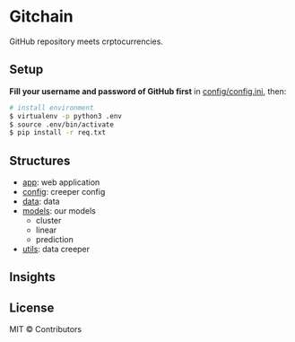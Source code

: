 # Gitchain

GitHub repository meets crptocurrencies.

## Setup

**Fill your username and password of GitHub first** in [config/config.ini](config/config.ini), then:

```bash
# install environment
$ virtualenv -p python3 .env
$ source .env/bin/activate
$ pip install -r req.txt
```

## Structures

- [app](./app): web application
- [config](./config): creeper config
- [data](./data): data
- [models](./models): our models
  + cluster
  + linear
  + prediction
- [utils](./utils): data creeper

## Insights

## License

MIT &copy; Contributors